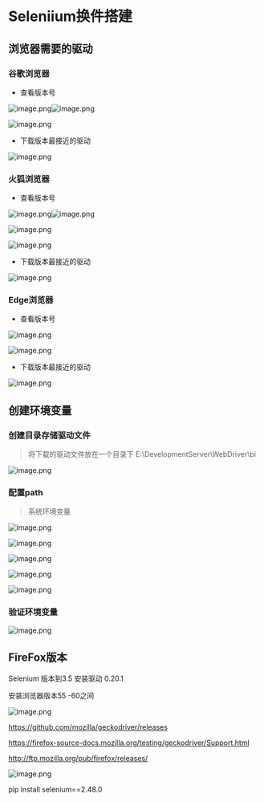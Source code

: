 # Seleniium换件搭建

## 浏览器需要的驱动

### 谷歌浏览器

* 查看版本号

![image.png](./assets/1657675891998-image.png)![image.png](./assets/1657675938667-image.png)

![image.png](./assets/1657675941501-image.png)

* 下载版本最接近的驱动

![image.png](./assets/1657676006887-image.png)

### 火狐浏览器

* 查看版本号

![image.png](./assets/1657676214614-image.png)![image.png](./assets/1657676240045-image.png)

![image.png](./assets/1657676241985-image.png)

![image.png](./assets/1657676258756-image.png)

* 下载版本最接近的驱动

![image.png](./assets/1657676654788-image.png)

### Edge浏览器

* 查看版本号

![image.png](./assets/1657676458097-image.png)

![image.png](./assets/1657676484251-image.png)

* 下载版本最接近的驱动

![image.png](./assets/1657676633514-image.png)

## 创建环境变量

### 创建目录存储驱动文件

> 将下载的驱动文件放在一个目录下 E:\DevelopmentServer\WebDriver\bi

![image.png](./assets/1657676743043-image.png)

### 配置path

> 系统环境变量

![image.png](./assets/1657677088814-image.png)

![image.png](./assets/1657677103036-image.png)

![image.png](./assets/1657677130036-image.png)

![image.png](./assets/1657677155151-image.png)

![image.png](./assets/1657677178917-image.png)

### 验证环境变量

![image.png](./assets/1657676964130-image.png)

## FireFox版本

Selenium 版本到3.5
安装驱动 0.20.1

安装浏览器版本55 -60之间


![image.png](./assets/1657679383729-image.png)

https://github.com/mozilla/geckodriver/releases

https://firefox-source-docs.mozilla.org/testing/geckodriver/Support.html

http://ftp.mozilla.org/pub/firefox/releases/


![image.png](./assets/1657692608759-image.png)

pip install selenium==2.48.0
